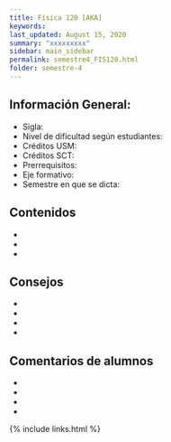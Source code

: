 ```yaml
---
title: Física 120 [AKA]
keywords: 
last_updated: August 15, 2020
summary: "xxxxxxxxx"
sidebar: main_sidebar
permalink: semestre4_FIS120.html
folder: semestre-4
---
```



## Información General:
* Sigla: 
* Nivel de dificultad según estudiantes: 
* Créditos USM: 
* Créditos SCT: 
* Prerrequisitos: 
* Eje formativo:  
* Semestre en que se dicta: 


## Contenidos

*
*
*


## Consejos
*
*
*
*


## Comentarios de alumnos

*
*
*
*


[1]: https://www.com


{% include links.html %}
